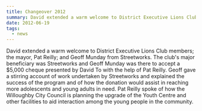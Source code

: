 ```yaml
---
title: Changeover 2012
summary: David extended a warm welcome to District Executive Lions Club members; the mayor, Pat Reilly; and Geoff Munday from Streetworks.
date: 2012-06-19
tags:
  - news
---
```

David extended a warm welcome to District Executive Lions Club members; the mayor, Pat Reilly; and Geoff Munday from Streetworks. The club's major beneficiary was Streetworks and Geoff Munday was there to accept a $5,000 cheque presented by David To with the help of Pat Reilly. Geoff gave a stirring account of work undertaken by Streetworks and explained the success of the program and of how the donation would assist in reaching more adolescents and young adults in need. Pat Reilly spoke of how the Willoughby City Council is planning the upgrade of the Youth Centre and other facilities to aid interaction among the young people in the community.